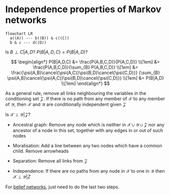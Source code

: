 # Independence properties of Markov networks

```mermaid
flowchart LR
  a((A)) --- b((B)) & c((C))
  b & c --- d((D))
```

Is $B \perp C|A, D$?  $P(B|A,D,C) = P(B|A,D)$?

$$
\begin{align*}
  P(B|A,D,C) &= \frac{P(A,B,C,D)}{P(A,C,D)} \\[1em]
  &= \frac{P(A,B,C,D)}{\sum_{B} P(A,B,C,D)} \\[1em]
  &= \frac{\psi(A,B)\cancel{\psi(A,C)}\psi(B,D)\cancel{\psi(C,D)}}
  {\sum_{B} \psi(A,B)\cancel{\psi(A,C)}\psi(B,D)\cancel{\psi(C,D)}} \\[1em]
  &= P(B|A,D) \\[1em]
\end{align*}
$$

As a general rule, remove all links neighbouring the variables in the
conditioning set $\mathcal{Z}$. If there is no path from any member of
$\mathcal{X}$ to any member of $\mathcal{Y}$, then $\mathcal{X}$ and
$\mathcal{Y}$ are conditionally independent given $\mathcal{Z}$ 

Is $\mathcal{X \perp \mathcal{Y}|\mathcal{Z}}$?

- Ancestral graph: Remove any node which is neither in $\mathcal{X \cup \mathcal{Y} \cup \mathcal{Z}}$ nor any ancestor of a node in this set, together with any edges in or out of such nodes

- Moralisation: Add a line between any two nodes which have a common child.
  Remove arrowheads

- Separation: Remove all links from $\mathcal{Z}$

- Independence: If there are no paths from any node in $\mathcal{X}$ to one in
  $\mathcal{Y}$ then $\mathcal{X} \perp \mathcal{Y} | Z$

For [belief networks](202210131116.md), just need to do the last two steps.
